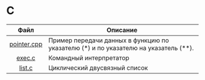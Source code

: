 # C

| Файл | Описание |
|:----:|----------|
|[pointer.cpp](https://github.com/alzoi/C/blob/master/pointer.cpp)|Пример передачи данных в функцию по указателю (*) и по указателю на указатель (**).|
|[exec.c](https://github.com/alzoi/C/blob/master/exec.c)| Командный интерпретатор|
|[list.c](https://github.com/alzoi/C/blob/master/list.c)| Циклический двусвязный список|
